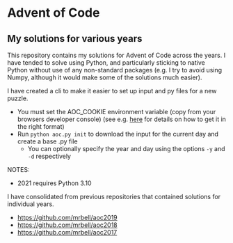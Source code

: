 # Advent of Code
## My solutions for various years

This repository contains my solutions for Advent of Code across the years. I have tended to solve using Python, and particularly sticking to native Python without use of any non-standard packages (e.g. I try to avoid using Numpy, although it would make some of the solutions much easier).

I have created a cli to make it easier to set up input and py files for a new puzzle. 
- You must set the AOC_COOKIE environment variable (copy from your browsers developer console) (see e.g. [here](https://github.com/wimglenn/advent-of-code-wim/issues/1) for details on how to get it in the right format)
- Run `python aoc.py init` to download the input for the current day and create a base .py file
  - You can optionally specify the year and day using the options `-y` and `-d` respectively

NOTES:
- 2021 requires Python 3.10

I have consolidated from previous repositories that contained solutions for individual years.
- https://github.com/mrbell/aoc2019
- https://github.com/mrbell/aoc2018
- https://github.com/mrbell/aoc2017
